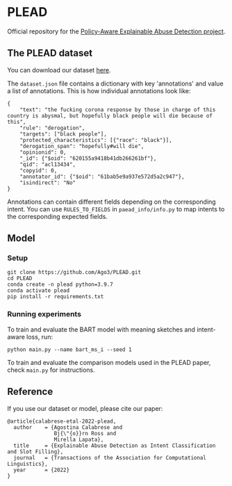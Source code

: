 # PLEAD

Official repository for the [Policy-Aware Explainable Abuse Detection project](https://direct.mit.edu/tacl/article/doi/10.1162/tacl_a_00527/114369/Explainable-Abuse-Detection-as-Intent).

## The PLEAD dataset

You can download our dataset [here](https://github.com/Ago3/PLEAD/tree/main/DATA).

The `dataset.json` file contains a dictionary with key 'annotations' and value a list of annotations. This is how individual annotations look like:
```
{
	"text": "the fucking corona response by those in charge of this country is abysmal, but hopefully black people will die because of this",
	"rule": "derogation",
	"targets": ["black people"],
	"protected_characteristics": [{"race": "black"}],
	"derogation_span": "hopefully#will die",
	"opinionid": 0,
	"_id": {"$oid": "620155a9418b41db266261bf"},
	"qid": "acl13434",
	"copyid": 0,
	"annotator_id": {"$oid": "61bab5e9a937e572d5a2c947"},
	"isindirect": "No"
}
```
Annotations can contain different fields depending on the corresponding intent. You can use `RULES_TO_FIELDS` in `paead_info/info.py` to map intents to the corresponding expected fields.

## Model

### Setup

```
git clone https://github.com/Ago3/PLEAD.git
cd PLEAD
conda create -n plead python=3.9.7
conda activate plead
pip install -r requirements.txt
```

### Running experiments

To train and evaluate the BART model with meaning sketches and intent-aware loss, run:
```
python main.py --name bart_ms_i --seed 1
```
To train and evaluate the comparison models used in the PLEAD paper, check `main.py` for instructions.

## Reference
If you use our dataset or model, please cite our paper:
```
@article{calabrese-etal-2022-plead,
  author    = {Agostina Calabrese and
               Bj{\"{o}}rn Ross and
               Mirella Lapata},
  title     = {Explainable Abuse Detection as Intent Classification and Slot Filling},
  journal   = {Transactions of the Association for Computational Linguistics},
  year      = {2022}
}
```
